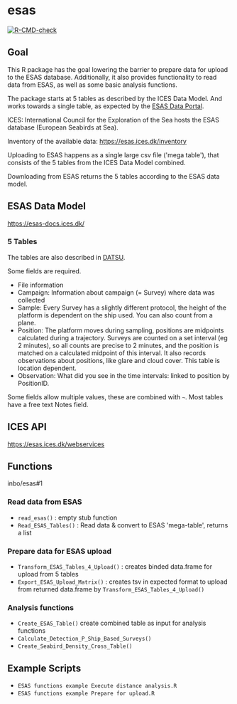# esas
<!-- badges: start -->
[![R-CMD-check](https://github.com/inbo/esas/actions/workflows/R-CMD-check.yaml/badge.svg)](https://github.com/inbo/esas/actions/workflows/R-CMD-check.yaml)
<!-- badges: end -->

## Goal

This R package has the goal lowering the barrier to prepare data for upload to the ESAS database. 
Additionally, it also provides functionality to read data from ESAS, 
as well as some basic analysis functions.

The package starts at 5 tables as described by the ICES Data Model. And works towards a single table, as expected by the [ESAS Data Portal](https://www.ices.dk/data/data-portals/Pages/European-Seabirds-at-sea.aspx).


ICES: International Council for the Exploration of the Sea hosts the ESAS
database (European Seabirds at Sea).

Inventory of the available data: https://esas.ices.dk/inventory

Uploading to ESAS happens as a single large csv file ('mega table'), that consists of the 5 tables from the ICES Data Model combined.

Downloading from ESAS returns the 5 tables according to the ESAS data model.

## ESAS Data Model

https://esas-docs.ices.dk/

### 5 Tables

The tables are also described in [DATSU](http://datsu.ices.dk/web/selRep.aspx?Dataset=148).

Some fields are required.

- File information
- Campaign: Information about campaign (= Survey) where data was collected
- Sample: Every Survey has a slightly different protocol, the height of the platform is dependent on the ship used. You can also count from a plane.
- Position: The platform moves during sampling, positions are midpoints calculated during a trajectory. Surveys are counted on a set interval (eg 2 minutes), so all counts are precise to 2 minutes, and the position is matched on a calculated midpoint of this interval. It also records observations about positions, like glare and cloud cover. This table is location dependent.
- Observation: What did you see in the time intervals: linked to position by PositionID.

Some fields allow multiple values, these are combined with `~`. Most tables have a free text Notes field.



## ICES API

https://esas.ices.dk/webservices

## Functions
inbo/esas#1

### Read data from ESAS
- `read_esas()` : empty stub function
- `Read_ESAS_Tables()` : Read data & convert to ESAS 'mega-table', returns a list
### Prepare data for ESAS upload
- `Transform_ESAS_Tables_4_Upload()` : creates binded data.frame for upload from 5 tables
- `Export_ESAS_Upload_Matrix()` : creates tsv in expected format to upload from returned data.frame by `Transform_ESAS_Tables_4_Upload()`

### Analysis functions
- `Create_ESAS_Table()` create combined table as input for analysis functions
- `Calculate_Detection_P_Ship_Based_Surveys()`
- `Create_Seabird_Density_Cross_Table()`

## Example Scripts
- `ESAS functions example Execute distance analysis.R`
- `ESAS functions example Prepare for upload.R`
